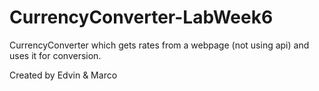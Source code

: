 # CurrencyConverter-LabWeek6
CurrencyConverter which gets rates from a webpage (not using api) and uses it for conversion.

Created by Edvin & Marco
